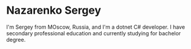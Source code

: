 # Nazarenko Sergey

I'm Sergey from MOscow, Russia, and I'm a dotnet C# developer. I have secondary professional education and currently studying for bachelor degree.  

